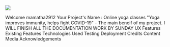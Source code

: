 <img src="https://codeinstitute.s3.amazonaws.com/fullstack/ci_logo_small.png" style="margin: 0;">

Welcome mamatha2912
Your Project's Name : Online yoga classes
"Yoga improves immunity, helps fight COVID-19" - The main beneif of my project.
I WILL FINISH ALL THE DOCUMENTATION WORK BY SUNDAY
 UX
 Features
 Existing Features
 Technologies Used
 Testing
 Deployment
 Credits
 Content
 Media
 Acknowledgements

 